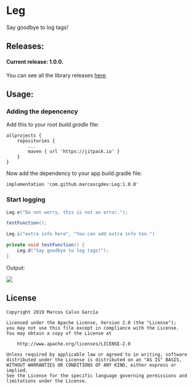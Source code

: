 # Leg
Say goodbye to log tags!


## Releases:

#### Current release: 1.0.0.

You can see all the library releases [here](https://github.com/marcoscgdev/Leg/releases).


## Usage:

### Adding the depencency

Add this to your root *build.gradle* file:

```
allprojects {
    repositories {
        ...
        maven { url 'https://jitpack.io' }
    }
}
```

Now add the dependency to your app build.gradle file:

```
implementation 'com.github.marcoscgdev:Leg:1.0.0'
```

### Start logging

```java
Leg.e("Do not worry, this is not an error.");

testFunction();

Leg.i("extra info here", "You can add extra info too.")
```

```java
private void testFunction() {
    Leg.d("Say goodbye to log tags!");
}
```

Output:

<img src="https://raw.githubusercontent.com/marcoscgdev/Leg/master/screenshot.png">


## License

```
Copyright 2019 Marcos Calvo García

Licensed under the Apache License, Version 2.0 (the "License");
you may not use this file except in compliance with the License.
You may obtain a copy of the License at

    http://www.apache.org/licenses/LICENSE-2.0

Unless required by applicable law or agreed to in writing, software
distributed under the License is distributed on an "AS IS" BASIS,
WITHOUT WARRANTIES OR CONDITIONS OF ANY KIND, either express or implied.
See the License for the specific language governing permissions and
limitations under the License.
```
